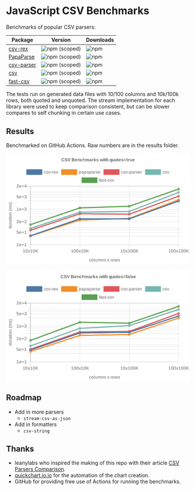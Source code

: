 # JavaScript CSV Benchmarks

Benchmarks of popular CSV parsers:

| Package                                                | Version | Downloads
|--------------------------------------------------------|---------|---------
| [csv-rex](https://github.com/willfarrell/csv-rex)      | ![npm (scoped)](https://img.shields.io/npm/v/@datastream/csv) | ![npm](https://img.shields.io/npm/dw/@datastream/csv)
| [PapaParse](https://www.papaparse.com/)                | ![npm (scoped)](https://img.shields.io/npm/v/papaparse) | ![npm](https://img.shields.io/npm/dw/papaparse)
| [csv-parser](https://www.npmjs.com/package/csv-parser) | ![npm (scoped)](https://img.shields.io/npm/v/csv-parser) | ![npm](https://img.shields.io/npm/dw/csv-parser)
| [csv](https://csv.js.org)                              | ![npm (scoped)](https://img.shields.io/npm/v/csv) | ![npm](https://img.shields.io/npm/dw/csv)
| [fast-csv](https://www.npmjs.com/package/fast-csv)     | ![npm (scoped)](https://img.shields.io/npm/v/fast-csv) | ![npm](https://img.shields.io/npm/dw/fast-csv)

The tests run on generated data files with 10/100 columns and 10k/100k rows, both quoted and unquoted. The stream implementation for each library were used to keep comparison consistent, but can be slower compares to self chunking in certain use cases.


## Results 
Benchmarked on GitHub Actions. Raw numbers are in the results folder.

![Quoted CSV Parser Benchmarks](https://github.com/willfarrell/csv-benchmarks/raw/main/results/quotes%3Dtrue.png)

![Non-Quoted CSV Parser Benchmarks](https://github.com/willfarrell/csv-benchmarks/raw/main/results/quotes%3Dfalse.png)

## Roadmap
- Add in more parsers
  - `stream-csv-as-json`
- Add in formatters
  - `csv-string`

## Thanks
- leanylabs who inspired the making of this repo with their article [CSV Parsers Comparison](https://leanylabs.com/blog/js-csv-parsers-benchmarks/).
- [quickchart.io.io](https://quickchart.io) for the automation of the chart creation.
- GitHub for providing free use of Actions for running the benchmarks.